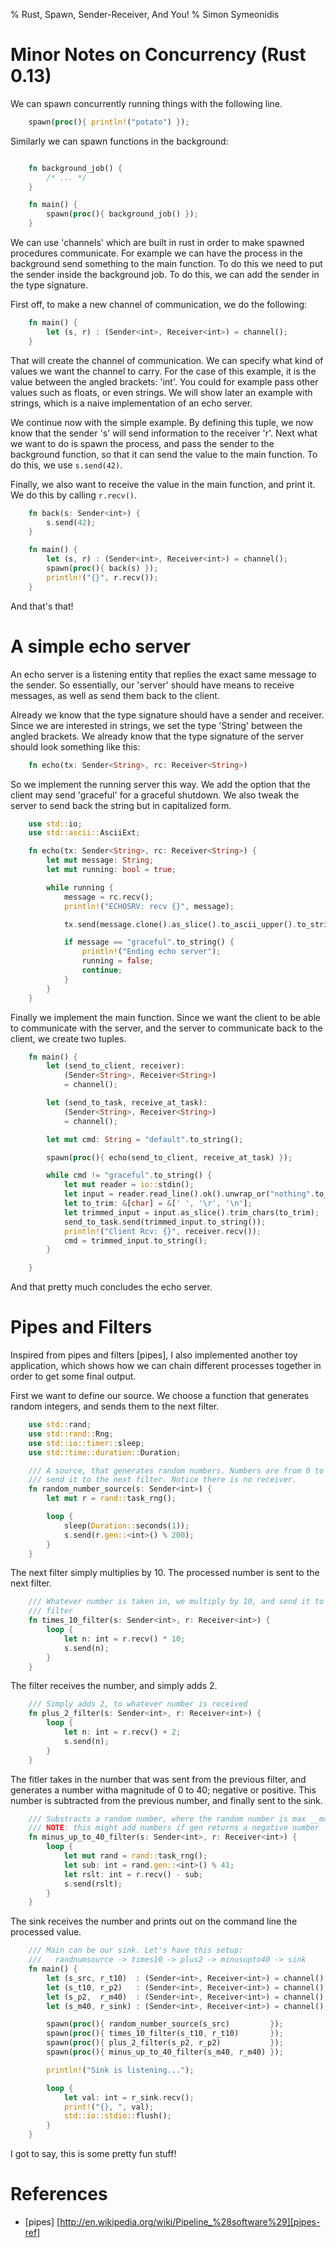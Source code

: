 % Rust, Spawn, Sender-Receiver, And You!
% Simon Symeonidis

# Minor Notes on Concurrency (Rust 0.13)

We can spawn concurrently running things with the following line.

~~~~rust
    spawn(proc(){ println!("potato") });
~~~~

Similarly we can spawn functions in the background:

~~~~rust

    fn background_job() {
        /* ... */
    }

    fn main() {
        spawn(proc(){ background_job() });
    }

~~~~

We can use 'channels' which are built in rust in order to make spawned
procedures communicate. For example we can have the process in the background
send something to the main function. To do this we need to put the sender inside
the background job. To do this, we can add the sender in the type signature.

First off, to make a new channel of communication, we do the following:

~~~~rust
    fn main() {
        let (s, r) : (Sender<int>, Receiver<int>) = channel();
    }
~~~~

That will create the channel of communication. We can specify what kind of
values we want the channel to carry. For the case of this example, it is the
value between the angled brackets: 'int'. You could for example pass other
values such as floats, or even strings. We will show later an example with
strings, which is a naive implementation of an echo server.


We continue now with the simple example. By defining this tuple, we now know
that the sender 's' will send information to the receiver 'r'. Next what we want
to do is spawn the process, and pass the sender to the background function, so
that it can send the value to the main function. To do this, we use `s.send(42)`.

Finally, we also want to receive the value in the main function, and print it.
We do this by calling `r.recv()`.

~~~~rust
    fn back(s: Sender<int>) {
        s.send(42);
    }

    fn main() {
        let (s, r) : (Sender<int>, Receiver<int>) = channel();
        spawn(proc(){ back(s) });
        println!("{}", r.recv());
    }
~~~~

And that's that!

# A simple echo server

An echo server is a listening entity that replies the exact same message to the
sender. So essentially, our 'server' should have means to receive messages, as
well as send them back to the client.

Already we know that the type signature should have a sender and receiver. Since
we are interested in strings, we set the type 'String' between the angled
brackets. We already know that the type signature of the server should look
something like this:

~~~~rust
    fn echo(tx: Sender<String>, rc: Receiver<String>)
~~~~

So we implement the running server this way. We add the option that the client
may send 'graceful' for a graceful shutdown. We also tweak the server to send
back the string but in capitalized form.

~~~~rust
    use std::io;
    use std::ascii::AsciiExt;

    fn echo(tx: Sender<String>, rc: Receiver<String>) {
        let mut message: String;
        let mut running: bool = true;

        while running {
            message = rc.recv();
            println!("ECHOSRV: recv {}", message);

            tx.send(message.clone().as_slice().to_ascii_upper().to_string());

            if message == "graceful".to_string() {
                println!("Ending echo server");
                running = false;
                continue;
            }
        }
    }
~~~~

Finally we implement the main function. Since we want the client to be able to
communicate with the server, and the server to communicate back to the client,
we create two tuples.

~~~~rust
    fn main() {
        let (send_to_client, receiver):
            (Sender<String>, Receiver<String>)
            = channel();

        let (send_to_task, receive_at_task):
            (Sender<String>, Receiver<String>)
            = channel();

        let mut cmd: String = "default".to_string();

        spawn(proc(){ echo(send_to_client, receive_at_task) });

        while cmd != "graceful".to_string() {
            let mut reader = io::stdin();
            let input = reader.read_line().ok().unwrap_or("nothing".to_string());
            let to_trim: &[char] = &[' ', '\r', '\n'];
            let trimmed_input = input.as_slice().trim_chars(to_trim);
            send_to_task.send(trimmed_input.to_string());
            println!("Client Rcv: {}", receiver.recv());
            cmd = trimmed_input.to_string();
        }

    }
~~~~

And that pretty much concludes the echo server.

# Pipes and Filters

Inspired from pipes and filters [pipes], I also implemented another toy
application, which shows how we can chain different processes together in order
to get some final output.

First we want to define our source. We choose a function that generates random
integers, and sends them to the next filter.

~~~~rust
    use std::rand;
    use std::rand::Rng;
    use std::io::timer::sleep;
    use std::time::duration::Duration;

    /// A source, that generates random numbers. Numbers are from 0 to 100, and
    /// send it to the next filter. Notice there is no receiver.
    fn random_number_source(s: Sender<int>) {
        let mut r = rand::task_rng();

        loop {
            sleep(Duration::seconds(1));
            s.send(r.gen::<int>() % 200);
        }
    }
~~~~

The next filter simply multiplies by 10. The processed number is sent to the
next filter.

~~~~rust
    /// Whatever number is taken in, we multiply by 10, and send it to the next
    /// filter
    fn times_10_filter(s: Sender<int>, r: Receiver<int>) {
        loop {
            let n: int = r.recv() * 10;
            s.send(n);
        }
    }
~~~~

The filter receives the number, and simply adds 2.

~~~~rust
    /// Simply adds 2, to whatever number is received
    fn plus_2_filter(s: Sender<int>, r: Receiver<int>) {
        loop {
            let n: int = r.recv() + 2;
            s.send(n);
        }
    }
~~~~

The fitler takes in the number that was sent from the previous filter, and
generates a number witha magnitude of 0 to 40; negative or positive. This number
is subtracted from the previous number, and finally sent to the sink.

~~~~rust
    /// Substracts a random number, where the random number is max __magnitude__ of 40.
    /// NOTE: this might add numbers if gen returns a negative number
    fn minus_up_to_40_filter(s: Sender<int>, r: Receiver<int>) {
        loop {
            let mut rand = rand::task_rng();
            let sub: int = rand.gen::<int>() % 41;
            let rslt: int = r.recv() - sub;
            s.send(rslt);
        }
    }
~~~~

The sink receives the number and prints out on the command line the processed
value.

~~~~rust
    /// Main can be our sink. Let's have this setup:
    ///   randnumsource -> times10 -> plus2 -> minusupto40 -> sink
    fn main() {
        let (s_src, r_t10)  : (Sender<int>, Receiver<int>) = channel();
        let (s_t10, r_p2)   : (Sender<int>, Receiver<int>) = channel();
        let (s_p2,  r_m40)  : (Sender<int>, Receiver<int>) = channel();
        let (s_m40, r_sink) : (Sender<int>, Receiver<int>) = channel();

        spawn(proc(){ random_number_source(s_src)         });
        spawn(proc(){ times_10_filter(s_t10, r_t10)       });
        spawn(proc(){ plus_2_filter(s_p2, r_p2)           });
        spawn(proc(){ minus_up_to_40_filter(s_m40, r_m40) });

        println!("Sink is listening...");

        loop {
            let val: int = r_sink.recv();
            print!("{}, ", val);
            std::io::stdio::flush();
        }
    }
~~~~

I got to say, this is some pretty fun stuff!

# References

- \[pipes\] [http://en.wikipedia.org/wiki/Pipeline_%28software%29][pipes-ref]

[pipes-ref]: http://en.wikipedia.org/wiki/Pipeline_%28software%29
